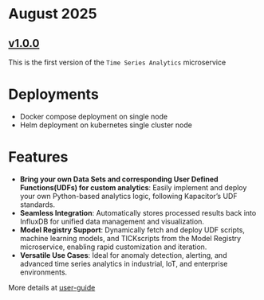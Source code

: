 # August 2025

## [v1.0.0](https://github.com/open-edge-platform/edge-ai-libraries/tree/6fc528247421b3225eba6cf24c7d33ed8a299e1b)

This is the first version of the `Time Series Analytics` microservice

# Deployments

- Docker compose deployment on single node
- Helm deployment on kubernetes single cluster node

# Features

- **Bring your own Data Sets and corresponding User Defined Functions(UDFs) for custom analytics**: Easily implement and deploy your own Python-based analytics logic, following Kapacitor’s UDF standards.
- **Seamless Integration**: Automatically stores processed results back into InfluxDB for unified data management and visualization.
- **Model Registry Support**: Dynamically fetch and deploy UDF scripts, machine learning models, and TICKscripts from the Model Registry microservice, enabling rapid customization and iteration.
- **Versatile Use Cases**: Ideal for anomaly detection, alerting, and advanced time series analytics in industrial, IoT, and enterprise environments.

More details at [user-guide](../../user-guide/index.rst)
